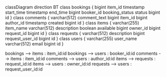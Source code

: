 classDiagram
direction BT
class bookings {
   bigint item_id
   timestamp start_time
   timestamp end_time
   bigint booker_id
   booking_status status
   bigint id
}
class comments {
   varchar(512) comment_text
   bigint item_id
   bigint author_id
   timestamp created
   bigint id
}
class items {
   varchar(255) item_name
   varchar(512) description
   boolean available
   bigint owner_id
   bigint request_id
   bigint id
}
class requests {
   varchar(512) description
   bigint request_user_id
   bigint id
}
class users {
   varchar(255) user_name
   varchar(512) email
   bigint id
}

bookings  -->  items : item_id:id
bookings  -->  users : booker_id:id
comments  -->  items : item_id:id
comments  -->  users : author_id:id
items  -->  requests : request_id:id
items  -->  users : owner_id:id
requests  -->  users : request_user_id:id
